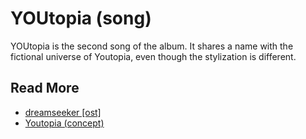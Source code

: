 # YOUtopia (song)

YOUtopia is the second song of the album. It shares a name with the fictional universe of Youtopia, 
even though the stylization is different.

## Read More

- [dreamseeker [ost]](song-dreamseeker)
- [Youtopia (concept)](../lore/youtopia)